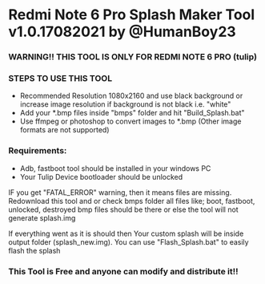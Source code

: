 <h1> Redmi Note 6 Pro Splash Maker Tool v1.0.17082021 by @HumanBoy23 </h1>


<h3> WARNING!! THIS TOOL IS ONLY FOR REDMI NOTE 6 PRO (tulip) </h3>

<h3> STEPS TO USE THIS TOOL </h3>

<ul>
<li> Recommended Resolution 1080x2160 and use black background or increase image resolution if background is not black i.e. "white" </li>
<li> Add your *.bmp files inside "bmps" folder and hit "Build_Splash.bat" </li>
<li> Use ffmpeg or photoshop to convert images to *.bmp (Other image formats are not supported) </li>
</ul>

<h3> Requirements: </h3>
<ul> <li> Adb, fastboot tool should be installed in your windows PC <br> <li>Your Tulip Device bootloader should be unlocked </li> </ul>

IF you get "FATAL_ERROR" warning, then it means files are missing. Redownload this tool
and or check bmps folder all files like; boot, fastboot, unlocked, destroyed bmp files
should be there or else the tool will not generate splash.img <br>
  
If everything went as it is should then Your custom splash will be inside output 
folder (splash_new.img). You can use "Flash_Splash.bat" to easily flash the splash

<h3> This Tool is Free and anyone can modify and distribute it!! </h3>
